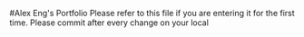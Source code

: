 #Alex Eng's Portfolio
Please refer to this file if you are entering it for the first time.
Please commit after every change on your local

